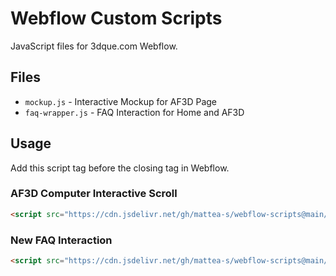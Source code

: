 # Webflow Custom Scripts

JavaScript files for 3dque.com Webflow.

## Files

- `mockup.js` - Interactive Mockup for AF3D Page
- `faq-wrapper.js` - FAQ Interaction for Home and AF3D

## Usage

Add this script tag before the closing </body> tag in Webflow.

### AF3D Computer Interactive Scroll

```html
<script src="https://cdn.jsdelivr.net/gh/mattea-s/webflow-scripts@main/mockup.js"></script>
```

### New FAQ Interaction

```html
<script src="https://cdn.jsdelivr.net/gh/mattea-s/webflow-scripts@main/faq-wrapper.js"></script>
```
